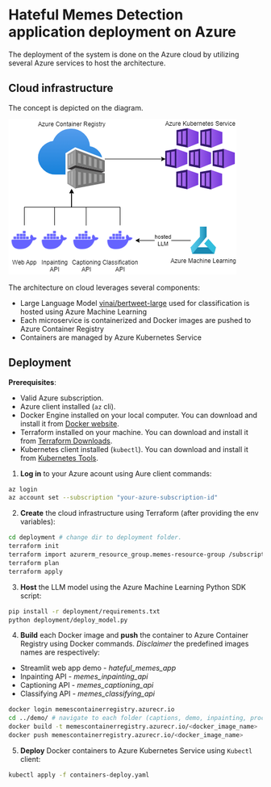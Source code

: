 # Hateful Memes Detection application deployment on Azure

The deployment of the system is done on the Azure cloud by utilizing several Azure services to host the architecture.

## Cloud infrastructure

The concept is depicted on the diagram.

![Diagram](deployment_azure.png)

The architecture on cloud leverages several components:
* Large Language Model [vinai/bertweet-large](https://huggingface.co/vinai/bertweet-large) used for classification is hosted using Azure Machine Learning
* Each microservice is containerized and Docker images are pushed to Azure Container Registry
* Containers are managed by Azure Kubernetes Service

## Deployment

**Prerequisites**:
* Valid Azure subscription.
* Azure client installed (`az` cli).
* Docker Engine installed on your local computer. You can download and install it from [Docker website](https://docs.docker.com/engine/install/).
* Terraform installed on your machine. You can download and install it from [Terraform Downloads](https://www.terraform.io/downloads.html).
* Kubernetes client installed (`kubectl`). You can download and install it from [Kubernetes Tools](https://kubernetes.io/docs/tasks/tools/).

1. **Log in** to your Azure acount using Aure client commands:
```bash
az login
az account set --subscription "your-azure-subscription-id"
```

<!-- 2. **Create resource group and container registry** using Azure client command:
```bash
az group create --name memes-resource-group --location WestEurope
az acr create --resource-group memes_rg --name memescontainerregistry --sku Basic
``` -->


2. **Create** the cloud infrastructure using Terraform (after providing the env variables):
```bash
cd deployment # change dir to deployment folder.
terraform init
terraform import azurerm_resource_group.memes-resource-group /subscriptions/<your-azure-subscription-id>/resourceGroups/memes-resource-group
terraform plan
terraform apply
```

3. **Host** the LLM model using the Azure Machine Learning Python SDK script:
```bash
pip install -r deployment/requirements.txt
python deployment/deploy_model.py
```

4. **Build** each Docker image and **push** the container to Azure Container Registry using Docker commands.
*Disclaimer* the predefined images names are respectively:
* Streamlit web app demo - *hateful_memes_app*
* Inpainting API - *memes_inpainting_api*
* Captioning API - *memes_captioning_api*
* Classifying API - *memes_classifying_api*

```bash
docker login memescontainerregistry.azurecr.io
cd ../demo/ # navigate to each folder (captions, demo, inpainting, procap)
docker build -t memescontainerregistry.azurecr.io/<docker_image_name> .
docker push memescontainerregistry.azurecr.io/<docker_image_name>
```

5. **Deploy** Docker containers to Azure Kubernetes Service using `Kubectl` client:
```bash
kubectl apply -f containers-deploy.yaml
```